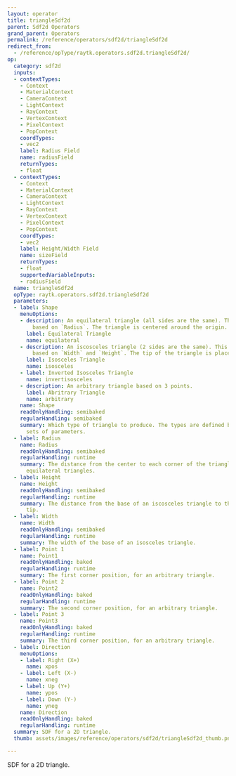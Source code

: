 ```yaml
---
layout: operator
title: triangleSdf2d
parent: Sdf2d Operators
grand_parent: Operators
permalink: /reference/operators/sdf2d/triangleSdf2d
redirect_from:
  - /reference/opType/raytk.operators.sdf2d.triangleSdf2d/
op:
  category: sdf2d
  inputs:
  - contextTypes:
    - Context
    - MaterialContext
    - CameraContext
    - LightContext
    - RayContext
    - VertexContext
    - PixelContext
    - PopContext
    coordTypes:
    - vec2
    label: Radius Field
    name: radiusField
    returnTypes:
    - float
  - contextTypes:
    - Context
    - MaterialContext
    - CameraContext
    - LightContext
    - RayContext
    - VertexContext
    - PixelContext
    - PopContext
    coordTypes:
    - vec2
    label: Height/Width Field
    name: sizeField
    returnTypes:
    - float
    supportedVariableInputs:
    - radiusField
  name: triangleSdf2d
  opType: raytk.operators.sdf2d.triangleSdf2d
  parameters:
  - label: Shape
    menuOptions:
    - description: An equilateral triangle (all sides are the same). This is defined
        based on `Radius`. The triangle is centered around the origin.
      label: Equilateral Triangle
      name: equilateral
    - description: An iscosceles triangle (2 sides are the same). This is defined
        based on `Width` and `Height`. The tip of the triangle is placed at the origin.
      label: Isosceles Triangle
      name: isosceles
    - label: Inverted Isosceles Triangle
      name: invertisosceles
    - description: An arbitrary triangle based on 3 points.
      label: Abritrary Triangle
      name: arbitrary
    name: Shape
    readOnlyHandling: semibaked
    regularHandling: semibaked
    summary: Which type of triangle to produce. The types are defined by different
      sets of parameters.
  - label: Radius
    name: Radius
    readOnlyHandling: semibaked
    regularHandling: runtime
    summary: The distance from the center to each corner of the triangle. Used for
      equilateral triangles.
  - label: Height
    name: Height
    readOnlyHandling: semibaked
    regularHandling: runtime
    summary: The distance from the base of an iscosceles triangle to the opposite
      tip.
  - label: Width
    name: Width
    readOnlyHandling: semibaked
    regularHandling: runtime
    summary: The width of the base of an isosceles triangle.
  - label: Point 1
    name: Point1
    readOnlyHandling: baked
    regularHandling: runtime
    summary: The first corner position, for an arbitrary triangle.
  - label: Point 2
    name: Point2
    readOnlyHandling: baked
    regularHandling: runtime
    summary: The second corner position, for an arbitrary triangle.
  - label: Point 3
    name: Point3
    readOnlyHandling: baked
    regularHandling: runtime
    summary: The third corner position, for an arbitrary triangle.
  - label: Direction
    menuOptions:
    - label: Right (X+)
      name: xpos
    - label: Left (X-)
      name: xneg
    - label: Up (Y+)
      name: ypos
    - label: Down (Y-)
      name: yneg
    name: Direction
    readOnlyHandling: baked
    regularHandling: runtime
  summary: SDF for a 2D triangle.
  thumb: assets/images/reference/operators/sdf2d/triangleSdf2d_thumb.png

---
```



SDF for a 2D triangle.